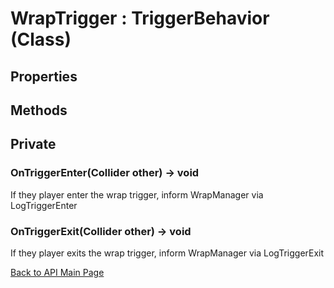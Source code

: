 # WrapTrigger : TriggerBehavior (Class)

## **Properties**

## **Methods**

## Private

### **OnTriggerEnter(Collider other) -> void**

If they player enter the wrap trigger, inform WrapManager via LogTriggerEnter

### **OnTriggerExit(Collider other) -> void**

If they player exits the wrap trigger, inform WrapManager via LogTriggerExit

[Back to API Main Page](https://github.com/MLivanos/WorldWrap/blob/DOCS-APIDocumentation/ProgrammingAPI.md)